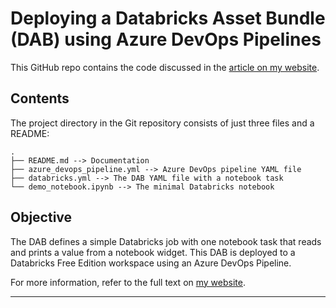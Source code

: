# Deploying a Databricks Asset Bundle (DAB) using Azure DevOps Pipelines

This GitHub repo contains the code discussed in the [article on my website](https://gontcharov.eu/posts/blog/databricks-dab-azure-devops-pipelines).

## Contents

The project directory in the Git repository consists of just three files and a README:

```stdout
.
├── README.md --> Documentation
├── azure_devops_pipeline.yml --> Azure DevOps pipeline YAML file
├── databricks.yml --> The DAB YAML file with a notebook task
└── demo_notebook.ipynb --> The minimal Databricks notebook
```

## Objective

The DAB defines a simple Databricks job with one notebook task that reads and prints a value from a notebook widget. This DAB is deployed to a Databricks Free Edition workspace using an Azure DevOps Pipeline.

For more information, refer to the full text on [my website](https://gontcharov.eu/posts/blog/databricks-dab-azure-devops-pipelines).

***
